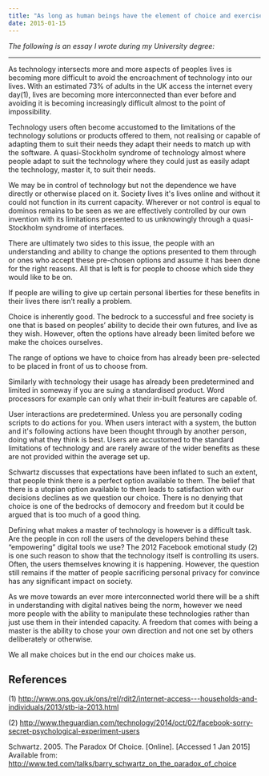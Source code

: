 ```yaml
---
title: "As long as human beings have the element of choice and exercise that element of choice, technology will stay the slave and man its master."
date: 2015-01-15
---
```


_The following is an essay I wrote during my University degree:_

---

As technology intersects more and more aspects of peoples lives is becoming more difficult to avoid the encroachment of technology into our lives. With an estimated 73% of adults in the UK access the internet every day(1), lives are becoming more interconnected than ever before and avoiding it is becoming increasingly difficult almost to the point of impossibility.

Technology users often become accustomed to the limitations of the technology solutions or products offered to them, not realising or capable of adapting them to suit their needs they adapt their needs to match up with the software. A quasi-Stockholm syndrome of technology almost where people adapt to suit the technology where they could just as easily adapt the technology, master it, to suit their needs. 

We may be in control of technology but not the dependence we have directly or otherwise placed on it. Society lives it's lives online and without it could not function in its current capacity. Wherever or not control is equal to dominos remains to be seen as we are effectively controlled by our own invention with its limitations presented to us unknowingly through a quasi-Stockholm syndrome of interfaces.

There are ultimately two sides to this issue, the people with an understanding and ability to change the options presented to them through or ones who accept these pre-chosen options and assume it has been done for the right reasons. All that is left is for people to choose which side they would like to be on. 

If people are willing to give up certain personal liberties for these benefits in their lives there isn’t really a problem.

Choice is inherently good. The bedrock to a successful and free society is one that is based on peoples’ ability to decide their own futures, and live as they wish. However, often the options have already been limited before we make the choices ourselves.

The range of options we have to choice from has already been pre-selected to be placed in front of us to choose from. 

Similarly with technology their usage has already been predetermined and limited in someway if you are suing a standardised product. Word processors for example can only what their in-built features are capable of. 

User interactions are predetermined. Unless you are personally coding scripts to do actions for you. When users interact with a system, the button and it's following actions have been thought through by another person, doing what they think is best. Users are accustomed to the standard limitations of technology and are rarely aware of the wider benefits as these are not provided within the average set up.

Schwartz discusses that expectations have been inflated to such an extent, that people think there is a perfect option available to them. The belief that there is a utopian option available to them leads to satisfaction with our decisions declines as we question our choice. There is no denying that choice is one of the bedrocks of democory and freedom but it could be argued that is too much of a good thing.

Defining what makes a master of technology is however is a difficult task. Are the people in con roll the users of the developers behind these “empowering” digital tools we use? The 2012 Facebook emotional study (2) is one such reason to show that the technology itself is controlling its users. Often, the users themselves knowing it is happening. However, the question still remains if the matter of people sacrificing personal privacy for convince has any significant impact on society.

As we move towards an ever more interconnected world there will be a shift in understanding with digital natives being the norm, however we need more people with the ability to manipulate these technologies rather than just use them in their intended capacity. A freedom that comes with being a master is the ability to chose your own direction and not one set by others deliberately or otherwise.

We all make choices but in the end our choices make us.

## References 

(1) http://www.ons.gov.uk/ons/rel/rdit2/internet-access---households-and-individuals/2013/stb-ia-2013.html

(2) http://www.theguardian.com/technology/2014/oct/02/facebook-sorry-secret-psychological-experiment-users

Schwartz. 2005. The Paradox Of Choice. [Online]. [Accessed 1 Jan 2015] Available from: http://www.ted.com/talks/barry_schwartz_on_the_paradox_of_choice

